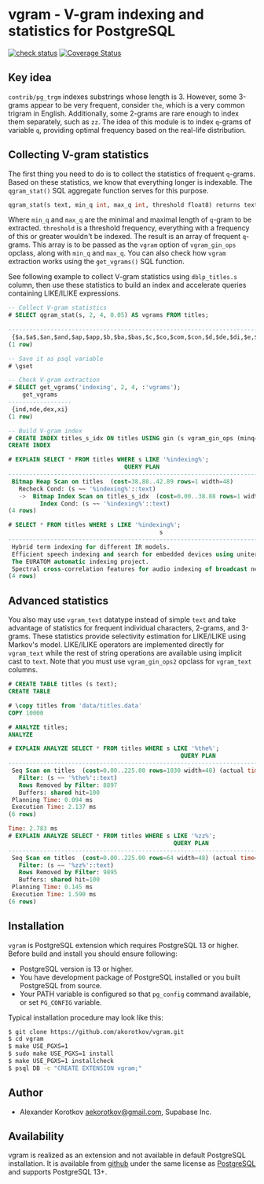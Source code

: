 vgram - V-gram indexing and statistics for PostgreSQL
=====================================================

[![check status](https://github.com/akorotkov/vgram/actions/workflows/check.yml/badge.svg)](https://github.com/akorotkov/vgram/actions/workflows/check.yml)
[![Coverage Status](https://coveralls.io/repos/github/akorotkov/vgram/badge.svg)](https://coveralls.io/github/akorotkov/vgram)

Key idea
--------

`contrib/pg_trgm` indexes substrings whose length is 3.  However, some
3-grams appear to be very frequent, consider `the`, which is a very common
trigram in English.  Additionally, some 2-grams are rare enough to index
them separately, such as `zz`.  The idea of this module is to index `q`-grams
of variable `q`, providing optimal frequency based on the real-life
distribution.

Collecting V-gram statistics
----------------------------

The first thing you need to do is to collect the statistics of frequent
`q`-grams. Based on these statistics, we know that everything longer is
indexable. The `qgram_stat()` SQL aggregate function serves for this purpose.

```sql
qgram_stat(s text, min_q int, max_q int, threshold float8) returns text[]
```

Where `min_q` and `max_q` are the minimal and maximal length of  `q`-gram to
be extracted.  `threshold` is a threshold frequency, everything with
a frequency of this or greater wouldn't be indexed.  The result is an array
of frequent `q`-grams.  This array is to be passed as the `vgram` option
of `vgram_gin_ops` opclass, along with `min_q` and `max_q`.  You can also
check how `vgram` extraction works using the `get_vgrams()` SQL function.

See following example to collect V-gram statistics using `dblp_titles.s`
column, then use these statistics to build an index and accelerate queries
containing LIKE/ILIKE expressions.

```sql
-- Collect V-gram statistics
# SELECT qgram_stat(s, 2, 4, 0.05) AS vgrams FROM titles;
                                                                                                                                                                                                                                                                                                                                                                                                                                                                                                                                                                                                                                                                                                                                             vgrams
------------------------------------------------------------------------------------------------------------------------------------------------------------------------------------------------------------------------------------------------------------------------------------------------------------------------------------------------------------------------------------------------------------------------------------------------------------------------------------------------------------------------------------------------------------------------------------------------------------------------------------------------------------------------------------------------------------------------------------------------------------------------------------------------------------------------------------------------------------------------------------------------------------------------------------------------------------------------------------------------------------------------------------------------------------------------------------------------------------------------------------------------------------------------------------------------------------------------------------------------------------------------------------------------------------------------------------------------------------------------------------------------------------------------------------------------------------------------------------------------
 {$a,$a$,$an,$and,$ap,$app,$b,$ba,$bas,$c,$co,$com,$con,$d,$de,$di,$e,$f,$fo,$for,$g,$h,$ho,$hom,$i,$in,$in$,$int,$l,$m,$ma,$me,$mo,$mod,$n,$ne,$net,$o,$of,$of$,$on,$on$,$p,$pa,$pag,$pr,$pro,$r,$re,$s,$se,$st,$sy,$sys,$t,$te,$th,$the,$to,$to$,$tr,$u,$us,$v,$w,$wi,$wit,a$,ab,ac,act,ad,ag,age,age$,al,al$,am,an,an$,ana,and,and$,ap,app,ar,as,ase,ased,at,ate,ati,atio,ba,bas,base,bi,bl,c$,ca,cal,cat,cati,ce,ce$,ces,ch,ci,co,com,comp,con,ct,cti,ctio,cu,d$,da,de,del,di,du,e$,ea,ec,ect,ed,ed$,ee,el,el$,em,eme,en,ent,ent$,er,er$,era,eri,es,es$,ess,et,etw,ev,ex,f$,fe,fi,fo,for,for$,form,g$,ge,ge$,gen,gi,gn,gr,gra,h$,ha,he,he$,hi,ho,hom,home,ia,ic,ic$,ica,icat,id,ie,if,ig,il,im,in,in$,ine,ing,ing$,int,inte,io,ion,ion$,ions,ir,is,ist,it,ith,iti,ity,ity$,iv,ive,ive$,iz,k$,l$,la,le,le$,li,lin,ll,lo,lt,lu,ly,m$,ma,man,mat,mati,me,me$,men,ment,mi,mo,mod,mode,mp,ms,ms$,mu,mul,n$,na,nal,nc,nce,nce$,nd,nd$,ne,net,ng,ng$,ni,no,ns,ns$,nt,nt$,nte,o$,ob,oc,od,ode,odel,of,of$,og,ol,om,ome,ome$,omp,on,on$,ons,ons$,op,or,or$,ori,ork,orm,orma,os,ot,ou,pa,pag,page,pe,per,pl,po,pp,pr,pro,pt,qu,r$,ra,ral,rat,rc,re,re$,res,ri,rit,rk,rm,rma,ro,rs,rt,ry,s$,sc,se,sed,sed$,si,sin,sing,so,sp,ss,st,ste,stem,str,su,sy,sys,syst,t$,ta,tat,te,ted,ted$,tem,ter,th,th$,the,the$,ti,tic,tim,tin,ting,tio,tion,tiv,tive,to,to$,tor,tr,tra,tri,ts,ts$,tu,tur,tw,two,ty,ty$,ua,uc,ue,ul,ult,un,ur,ure,us,usi,usin,ut,va,ve,ve$,ver,vi,wi,wit,with,wo,wor,work,y$,ys,yst,yste}
(1 row)

-- Save it as psql variable
# \gset

-- Check V-gram extraction
# SELECT get_vgrams('indexing', 2, 4, :'vgrams');
    get_vgrams
------------------
 {ind,nde,dex,xi}
(1 row)

-- Build V-gram index
# CREATE INDEX titles_s_idx ON titles USING gin (s vgram_gin_ops (minq=2, maxq=4, vgrams=:'vgrams'));
CREATE INDEX

# EXPLAIN SELECT * FROM titles WHERE s LIKE '%indexing%';
                                 QUERY PLAN
----------------------------------------------------------------------------
 Bitmap Heap Scan on titles  (cost=38.88..42.89 rows=1 width=48)
   Recheck Cond: (s ~~ '%indexing%'::text)
   ->  Bitmap Index Scan on titles_s_idx  (cost=0.00..38.88 rows=1 width=0)
         Index Cond: (s ~~ '%indexing%'::text)
(4 rows)

# SELECT * FROM titles WHERE s LIKE '%indexing%';
                                           s
----------------------------------------------------------------------------------------
 Hybrid term indexing for different IR models.
 Efficient speech indexing and search for embedded devices using uniterms.
 The EURATOM automatic indexing project.
 Spectral cross-correlation features for audio indexing of broadcast news and meetings.
(4 rows)
```

Advanced statistics
-------------------

You also may use `vgram_text` datatype instead of simple `text` and take
advantage of statistics for frequent individual characters, 2-grams, and
3-grams.  These statistics provide selectivity estimation for LIKE/ILIKE
using Markov's model.  LIKE/ILIKE operators are implemented directly for
`vgram_text` while the rest of string operations are available using implicit
cast to `text`.  Note that you must use `vgram_gin_ops2` opclass for
`vgram_text` columns.

```sql
# CREATE TABLE titles (s text);
CREATE TABLE

# \copy titles from 'data/titles.data'
COPY 10000

# ANALYZE titles;
ANALYZE

# EXPLAIN ANALYZE SELECT * FROM titles WHERE s LIKE '%the%';
                                                 QUERY PLAN
------------------------------------------------------------------------------------------------------------
 Seq Scan on titles  (cost=0.00..225.00 rows=1030 width=48) (actual time=0.018..2.075 rows=1103.00 loops=1)
   Filter: (s ~~ '%the%'::text)
   Rows Removed by Filter: 8897
   Buffers: shared hit=100
 Planning Time: 0.094 ms
 Execution Time: 2.137 ms
(6 rows)

Time: 2.783 ms
# EXPLAIN ANALYZE SELECT * FROM titles WHERE s LIKE '%zz%';
                                               QUERY PLAN
---------------------------------------------------------------------------------------------------------
 Seq Scan on titles  (cost=0.00..225.00 rows=64 width=48) (actual time=0.043..1.556 rows=105.00 loops=1)
   Filter: (s ~~ '%zz%'::text)
   Rows Removed by Filter: 9895
   Buffers: shared hit=100
 Planning Time: 0.145 ms
 Execution Time: 1.590 ms
(6 rows)
```

Installation
------------

`vgram` is PostgreSQL extension which requires PostgreSQL 13 or higher.
Before build and install you should ensure following:

 * PostgreSQL version is 13 or higher.
 * You have development package of PostgreSQL installed or you built
   PostgreSQL from source.
 * Your PATH variable is configured so that `pg_config` command available,
   or set `PG_CONFIG` variable.

Typical installation procedure may look like this:

```bash
$ git clone https://github.com/akorotkov/vgram.git
$ cd vgram
$ make USE_PGXS=1
$ sudo make USE_PGXS=1 install
$ make USE_PGXS=1 installcheck
$ psql DB -c "CREATE EXTENSION vgram;"
```

Author
------

 * Alexander Korotkov <aekorotkov@gmail.com>, Supabase Inc.

Availability
------------

vgram is realized as an extension and not available in default PostgreSQL
installation. It is available from
[github](https://github.com/akorotkov/vgram)
under the same license as
[PostgreSQL](https://www.postgresql.org/about/licence/)
and supports PostgreSQL 13+.
